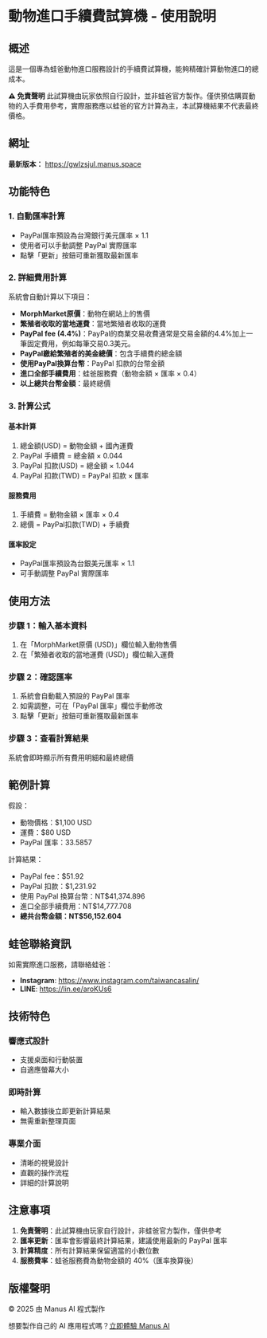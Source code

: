 # 動物進口手續費試算機 - 使用說明

## 概述
這是一個專為蛙爸動物進口服務設計的手續費試算機，能夠精確計算動物進口的總成本。

**⚠️ 免責聲明**
此試算機由玩家依照自行設計，並非蛙爸官方製作。僅供預估購買動物的入手費用參考，實際服務應以蛙爸的官方計算為主，本試算機結果不代表最終價格。

## 網址
**最新版本：** https://gwlzsjul.manus.space

## 功能特色

### 1. 自動匯率計算
- PayPal匯率預設為台灣銀行美元匯率 × 1.1
- 使用者可以手動調整 PayPal 實際匯率
- 點擊「更新」按鈕可重新獲取最新匯率

### 2. 詳細費用計算
系統會自動計算以下項目：
- **MorphMarket原價**：動物在網站上的售價
- **繁殖者收取的當地運費**：當地繁殖者收取的運費
- **PayPal fee (4.4%)**：PayPal的商業交易收費通常是交易金額的4.4%加上一筆固定費用，例如每筆交易0.3美元。 
- **PayPal繳給繁殖者的美金總價**：包含手續費的總金額
- **使用PayPal換算台幣**：PayPal 扣款的台幣金額
- **進口全部手續費用**：蛙爸服務費（動物金額 × 匯率 × 0.4）
- **以上總共台幣金額**：最終總價

### 3. 計算公式

#### 基本計算
1. 總金額(USD) = 動物金額 + 國內運費
2. PayPal 手續費 = 總金額 × 0.044
3. PayPal 扣款(USD) = 總金額 × 1.044
4. PayPal 扣款(TWD) = PayPal 扣款 × 匯率

#### 服務費用
1. 手續費 = 動物金額 × 匯率 × 0.4
2. 總價 = PayPal扣款(TWD) + 手續費

#### 匯率設定
- PayPal匯率預設為台銀美元匯率 × 1.1
- 可手動調整 PayPal 實際匯率

## 使用方法

### 步驟 1：輸入基本資料
1. 在「MorphMarket原價 (USD)」欄位輸入動物售價
2. 在「繁殖者收取的當地運費 (USD)」欄位輸入運費

### 步驟 2：確認匯率
1. 系統會自動載入預設的 PayPal 匯率
2. 如需調整，可在「PayPal 匯率」欄位手動修改
3. 點擊「更新」按鈕可重新獲取最新匯率

### 步驟 3：查看計算結果
系統會即時顯示所有費用明細和最終總價

## 範例計算

假設：
- 動物價格：$1,100 USD
- 運費：$80 USD
- PayPal 匯率：33.5857

計算結果：
- PayPal fee：$51.92
- PayPal 扣款：$1,231.92
- 使用 PayPal 換算台幣：NT$41,374.896
- 進口全部手續費用：NT$14,777.708
- **總共台幣金額：NT$56,152.604**

## 蛙爸聯絡資訊

如需實際進口服務，請聯絡蛙爸：

- **Instagram**: https://www.instagram.com/taiwancasalin/
- **LINE**: https://lin.ee/aroKUs6

## 技術特色

### 響應式設計
- 支援桌面和行動裝置
- 自適應螢幕大小

### 即時計算
- 輸入數據後立即更新計算結果
- 無需重新整理頁面

### 專業介面
- 清晰的視覺設計
- 直觀的操作流程
- 詳細的計算說明

## 注意事項

1. **免責聲明**：此試算機由玩家自行設計，非蛙爸官方製作，僅供參考
2. **匯率更新**：匯率會影響最終計算結果，建議使用最新的 PayPal 匯率
3. **計算精度**：所有計算結果保留適當的小數位數
4. **服務費率**：蛙爸服務費為動物金額的 40%（匯率換算後）

## 版權聲明

© 2025 由 Manus AI 程式製作

想要製作自己的 AI 應用程式嗎？[立即體驗 Manus AI](https://manus.im/invitation/WYNW1DHRMGAGT)
